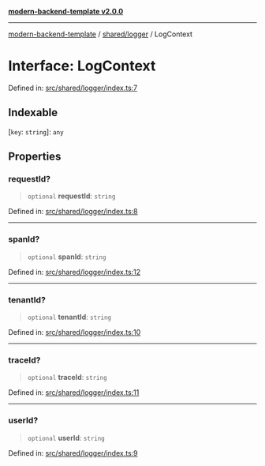 [**modern-backend-template v2.0.0**](../../../README.md)

***

[modern-backend-template](../../../modules.md) / [shared/logger](../README.md) / LogContext

# Interface: LogContext

Defined in: [src/shared/logger/index.ts:7](https://github.com/maemreyo/saas-4cus-nodejs/blob/2a5b3f3aa11335dfa561e80e1feabb8e6084261e/src/shared/logger/index.ts#L7)

## Indexable

\[`key`: `string`\]: `any`

## Properties

### requestId?

> `optional` **requestId**: `string`

Defined in: [src/shared/logger/index.ts:8](https://github.com/maemreyo/saas-4cus-nodejs/blob/2a5b3f3aa11335dfa561e80e1feabb8e6084261e/src/shared/logger/index.ts#L8)

***

### spanId?

> `optional` **spanId**: `string`

Defined in: [src/shared/logger/index.ts:12](https://github.com/maemreyo/saas-4cus-nodejs/blob/2a5b3f3aa11335dfa561e80e1feabb8e6084261e/src/shared/logger/index.ts#L12)

***

### tenantId?

> `optional` **tenantId**: `string`

Defined in: [src/shared/logger/index.ts:10](https://github.com/maemreyo/saas-4cus-nodejs/blob/2a5b3f3aa11335dfa561e80e1feabb8e6084261e/src/shared/logger/index.ts#L10)

***

### traceId?

> `optional` **traceId**: `string`

Defined in: [src/shared/logger/index.ts:11](https://github.com/maemreyo/saas-4cus-nodejs/blob/2a5b3f3aa11335dfa561e80e1feabb8e6084261e/src/shared/logger/index.ts#L11)

***

### userId?

> `optional` **userId**: `string`

Defined in: [src/shared/logger/index.ts:9](https://github.com/maemreyo/saas-4cus-nodejs/blob/2a5b3f3aa11335dfa561e80e1feabb8e6084261e/src/shared/logger/index.ts#L9)
